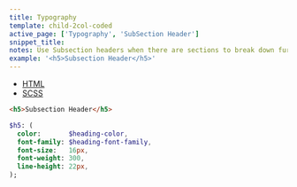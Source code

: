 ```yaml
---
title: Typography
template: child-2col-coded
active_page: ['Typography', 'SubSection Header']
snippet_title:
notes: Use Subsection headers when there are sections to break down further within each Section area.
example: '<h5>Subsection Header</h5>'
---
```


* [HTML](0)
* [SCSS](1)

```html
<h5>Subsection Header</h5>
```
```sass
$h5: (
  color:       $heading-color,
  font-family: $heading-font-family,
  font-size:   16px,
  font-weight: 300,
  line-height: 22px,
);
```
